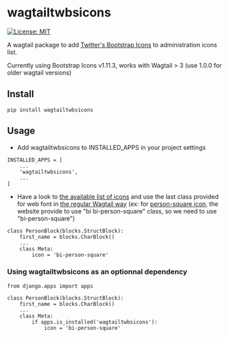# wagtailtwbsicons

[![License: MIT](https://img.shields.io/badge/License-MIT-yellow.svg)](https://opensource.org/licenses/MIT)

A wagtail package to add [Twitter's Bootstrap Icons](https://github.com/twbs/icons) to administration icons list.

Currently using Bootstrap Icons v1.11.3, works with Wagtail > 3 (use 1.0.0 for older wagtail versions)

## Install

```
pip install wagtailtwbsicons
```

## Usage

- Add wagtailtwbsicons to INSTALLED_APPS in your project settings
```
INSTALLED_APPS = [
    ...
    'wagtailtwbsicons',
    ...     
]
```
- Have a look to [the available list of icons](https://icons.getbootstrap.com/#icons) and use the last class provided for web font in [the regular Wagtail way](https://docs.wagtail.org/en/latest/topics/streamfield.html#block-icons) (ex: for [person-square icon](https://icons.getbootstrap.com/icons/person-square/), the website provide to use "bi bi-person-square" class, so we need to use "bi-person-square")
```
class PersonBlock(blocks.StructBlock):
    first_name = blocks.CharBlock()
    ...
    class Meta:
        icon = 'bi-person-square'
```

### Using wagtailtwbsicons as an optionnal dependency
```
from django.apps import apps

class PersonBlock(blocks.StructBlock):
    first_name = blocks.CharBlock()
    ...
    class Meta:
        if apps.is_installed('wagtailtwbsicons'):
            icon = 'bi-person-square'
```
